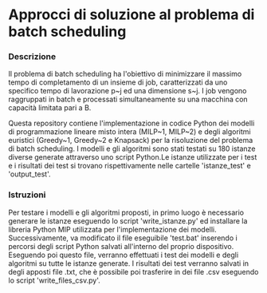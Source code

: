 # Approcci di soluzione al problema di batch scheduling

### Descrizione
Il problema di batch scheduling ha l'obiettivo di minimizzare il massimo tempo di completamento di un insieme di job, caratterizzati da uno specifico tempo di 
lavorazione p~j ed una dimensione s~j. I job vengono raggruppati in batch e processati simultaneamente su una macchina con capacità limitata pari a B.

Questa repository contiene l'implementazione in codice Python dei modelli di programmazione lineare misto intera (MILP~1, MILP~2) e degli algoritmi euristici (Greedy~1, Greedy~2 e Knapsack) 
per la risoluzione del problema di batch scheduling. I modelli e gli algoritmi sono stati testati su 180 istanze diverse generate attraverso uno script Python.Le istanze utilizzate per i test e 
i risultati dei test si trovano rispettivamente nelle cartelle 'istanze_test' e 'output_test'.

### Istruzioni
Per testare i modelli e gli algoritmi proposti, in primo luogo è necessario generare le istanze eseguendo lo script 'write_istanze.py' ed installare la libreria Python MIP utilizzata per l'implementazione dei modelli.
Successivamente, va modificato il file eseguibile 'test.bat' inserendo i percorsi degli script Python salvati all'interno del proprio dispositivo. Eseguendo poi questo file, verranno effettuati i test dei modelli e degli algoritmi su tutte le istanze generate.
I risultati dei test verranno salvati in degli apposti file .txt, che è possibile poi trasferire in dei file .csv eseguendo lo script 'write_files_csv.py'.
